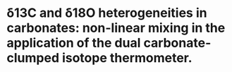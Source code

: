 # δ13C and δ18O heterogeneities in carbonates: non-linear mixing in the application of the dual carbonate-clumped isotope thermometer.
